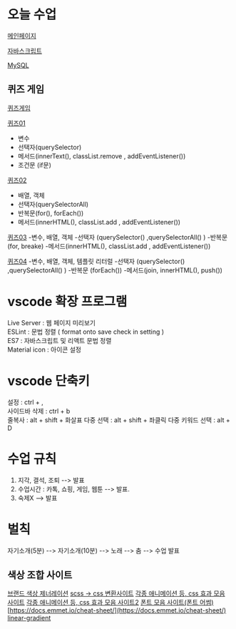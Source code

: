 # 오늘 수업
[메인페이지](https://jaehyuk-lee-0712.github.io/class2024/)   

[자바스크립트](https://jaehyuk-lee-0712.github.io/class2024/javascript/index.html)

[MySQL](https://jaehyuk-lee-0712.github.io/class2024/mysql/index.html)


## 퀴즈 게임
[퀴즈게임](https://jaehyuk-lee-0712.github.io/class2024/quiz/index.html)

[퀴즈01](https://jaehyuk-lee-0712.github.io/class2024/quiz/quiz01.html)
- 변수
- 선택자(querySelector)
- 메서드(innerText(), classList.remove , addEventListener())
- 조건문 (if문)

[퀴즈02](https://jaehyuk-lee-0712.github.io/class2024/quiz/quiz01.html)
- 배열, 객체
- 선택자(querySelectorAll)
- 반복문(for(), forEach())
- 메서드(innerHTML(), classList.add , addEventListener())

[퀴즈03](https://jaehyuk-lee-0712.github.io/class2024/quiz/quiz03.html)
-변수, 배열, 객체
-선택자 (querySelector() ,querySelectorAll() )
-반복문 (for, breake)
-메서드(innerHTML(), classList.add , addEventListener())


[퀴즈04](https://jaehyuk-lee-0712.github.io/class2024/quiz/quiz04.html)
-변수, 배열, 객체, 템플릿 리터럴
-선택자 (querySelector() ,querySelectorAll() )
-반복문 (forEach())
-메서드(join, innerHTML(), push())



# vscode  확장 프로그램
Live Server : 웹 페이지 미리보기   
ESLint : 문법 정렬 ( format onto save  check in setting )   
ES7 : 자바스크립트 및 리액트 문법 정렬   
Material icon : 아이콘 설정   

# vscode 단축키
설정 : ctrl + ,    
사이드바 삭제 : ctrl + b   
줄복사 : alt + shift + 화살표
다중 선택 : alt + shift + 좌클릭
다중 키워드 선택 : alt + D 


# 수업 규칙
1. 지각, 결석, 조퇴 --> 발표
2. 수업시간 : 카톡, 쇼핑, 게임, 웹툰 --> 발표.
3. 숙제X --> 발표

# 벌칙
자기소개(5분) --> 자기소개(10분) --> 노래 --> 춤 --> 수업 발표

## 색상 조합 사이트
[브랜드 색상 제너레이션](https://huemint.com/brand-intersection/)
[scss -> css 변환사이트](https://www.sassmeister.com/)
[각종 애니메이션 등, css 효과 모음 사이트](https://wsss.tistory.com/)
[각종 애니메이션 등, css 효과 모음 사이트2](https://wiss.tistory.com/)
[폰트 모음 사이트(폰트 어썸)](https://wess.tistory.com/)
[https://docs.emmet.io/cheat-sheet/](https://docs.emmet.io/cheat-sheet/)
[linear-gradient](https://webzz.tistory.com/380)
